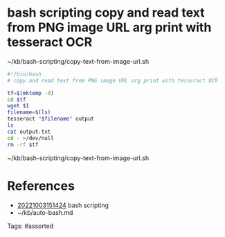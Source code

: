 # bash scripting copy and read text from PNG image URL arg print with tesseract OCR
~/kb/bash-scripting/copy-text-from-image-url.sh
```bash
#!/bin/bash
# copy and read text from PNG image URL arg print with tesseract OCR

tf=$(mktemp -d)
cd $tf
wget $1
filename=$(ls)
tesseract "$filename" output
ls
cat output.txt
cd - >/dev/null
rm -rf $tf
```

~/kb/bash-scripting/copy-text-from-image-url.sh
# References
- [20221003151424](/zet/20221003151424/README.md) bash scripting
- ~/kb/auto-bash.md

Tags:
    #assorted
